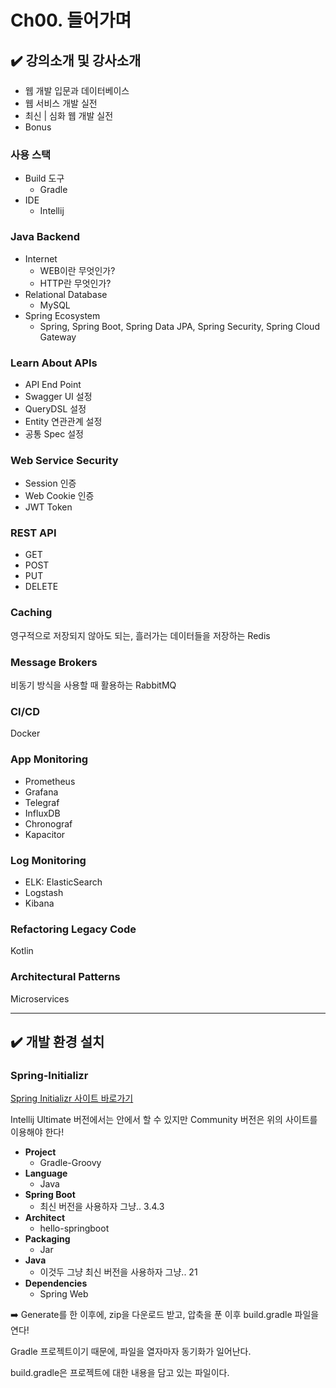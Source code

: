 # Ch00. 들어가며

## ✔️ 강의소개 및 강사소개

- 웹 개발 입문과 데이터베이스
- 웹 서비스 개발 실전
- 최신 | 심화 웹 개발 실전
- Bonus

### 사용 스택

- Build 도구
  - Gradle
- IDE
  - Intellij

### Java Backend

- Internet
  - WEB이란 무엇인가?
  - HTTP란 무엇인가?
- Relational Database
  - MySQL
- Spring Ecosystem
  - Spring, Spring Boot, Spring Data JPA, Spring Security, Spring Cloud Gateway

### Learn About APIs

- API End Point
- Swagger UI 설정
- QueryDSL 설정
- Entity 연관관계 설정
- 공통 Spec 설정

### Web Service Security

- Session 인증
- Web Cookie 인증
- JWT Token

### REST API

- GET
- POST
- PUT
- DELETE 

### Caching

영구적으로 저장되지 않아도 되는, 흘러가는 데이터들을 저장하는 Redis

### Message Brokers

비동기 방식을 사용할 때 활용하는 RabbitMQ

### CI/CD

Docker

### App Monitoring

- Prometheus
- Grafana
- Telegraf
- InfluxDB
- Chronograf
- Kapacitor

### Log Monitoring

- ELK: ElasticSearch
- Logstash
- Kibana

### Refactoring Legacy Code

Kotlin

### Architectural Patterns

Microservices

<hr>

## ✔️ 개발 환경 설치

### Spring-Initializr

[Spring Initializr 사이트 바로가기](https://start.spring.io)

Intellij Ultimate 버전에서는 안에서 할 수 있지만 Community 버전은 위의 사이트를 이용해야 한다!

- **Project**
  - Gradle-Groovy
- **Language**
  - Java
- **Spring Boot**
  - 최신 버전을 사용하자 그냥.. 3.4.3
- **Architect**
  - hello-springboot
- **Packaging**
  - Jar
- **Java**
  - 이것두 그냥 최신 버전을 사용하자 그냥.. 21
- **Dependencies**
  - Spring Web

➡️ Generate를 한 이후에, zip을 다운로드 받고, 압축을 푼 이후 build.gradle 파일을 연다!

Gradle 프로젝트이기 때문에, 파일을 열자마자 동기화가 일어난다.

build.gradle은 프로젝트에 대한 내용을 담고 있는 파일이다.